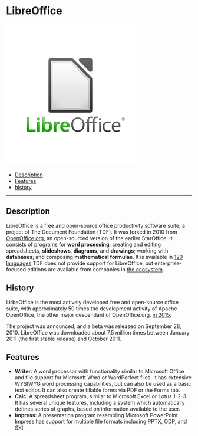 # LibreOffice
![libreoffice_logo](LOGO-LIBRE-OFFICE.webp)


- [Description](#description)
- [Features](#features)
- [history](#history)
---


## Description
LibreOffice is a free and open-source office productivity software suite, a project of The Document Foundation (TDF).
It was forked in 2010 from [OpenOffice.org](openoffice.org), an open-sourced version of the earlier StarOffice.
It consists of programs for **word processing**; creating and editing spreadsheets, **slideshows**, **diagrams**, and **drawings**; working with **databases**; and composing **mathematical formulae**.
It is available in [120 languages][1]
TDF does not provide support for LibreOffice, but enterprise-focused editions are available from companies in [the ecosystem][2].

## History
LirbeOffice is the most actively developed free and open-source office suite, with approximately 50 times the development activity of Apache OpenOffice, the other major descendant of OpenOffice.org, [in 2015](https://lwn.net/Articles/637735/).

The project was announced, and a beta was released on September 28, 2010. LibreOffice was downloaded about 7.5 million times between January 2011 (the first stable release) and October 2011.

## Features
- **Writer**: A word processor with functionality similar to Microsoft Office and file support for Microsoft Word or WordPerfect files. It has extensive WYSIWYG word processing capabilities, but can also be used as a basic text editor. It can also create fillable forms via PDF or the Forms tab.
- **Calc**: A spreadsheet program, similar to Microsoft Excel or Lotus 1-2-3. It has several unique features, including a system which automatically defines series of graphs, based on information available to the user.
- **Impress**: A presentation program resembling Microsoft PowerPoint. Impress has support for multiple file formats including PPTX, ODP, and SXI.

[1]: https://www.libreoffice.org/download/download-libreoffice/?lang=pick
[2]: https://www.libreoffice.org/download/libreoffice-in-business/
